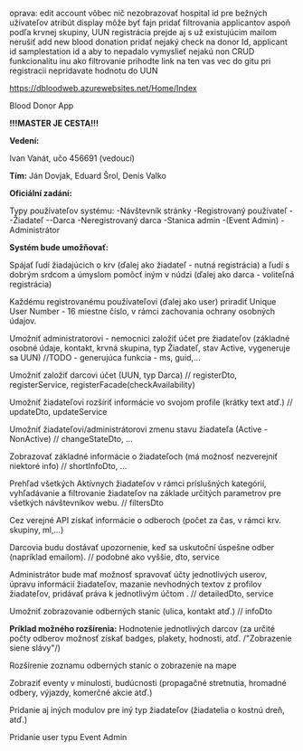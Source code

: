 oprava:
edit account vôbec nič
nezobrazovať hospital id pre bežných užívateľov
atribút display môže byť fajn
pridať filtrovania applicantov aspoň podľa krvnej skupiny, UUN
registrácia prejde aj s už existujúcim mailom
nerušiť add new blood donation
pridať nejaký check na donor Id, applicant id samplestation id a aby to nepadalo
vymyslieť nejakú non CRUD funkcionalitu inu ako filtrovanie
prihodte link na ten vas vec do gitu
pri registracii nepridavate hodnotu do UUN

https://dbloodweb.azurewebsites.net/Home/Index

Blood Donor App

**!!!MASTER JE CESTA!!!**

**Vedení:**

Ivan Vanát, učo 456691 (vedoucí) 

**Tím:**
Ján Dovjak, Eduard Šrol, Denis Valko


**Oficiální zadání:**

Typy používateľov systému:
	-Návštevník stránky
	-Registrovaný používateľ
		--Žiadateľ
		--Darca
	-Neregistrovaný darca
	-Stanica admin
	-(Event Admin)
	-Administrátor

**Systém bude umožňovať:**

Spájať ľudí žiadajúcich o krv (ďalej ako žiadateľ - nutná registrácia) a ľudí s dobrým srdcom a úmyslom pomôcť iným v núdzi (ďalej ako darca - voliteľná registrácia)

Každému registrovanému používateľovi (ďalej ako user) priradiť Unique User Number - 16 miestne číslo, v rámci zachovania ochrany osobných údajov.

Umožniť administratorovi - nemocnici založiť účet pre žiadateľov (základné osobné údaje, kontakt, krvná skupina, typ Žiadateľ, stav Active, vygeneruje sa UUN)
//TODO - generujúca funkcia - ms, guid,...

Umožniť založiť darcovi účet (UUN, typ Darca)
// registerDto, registerService, registerFacade(checkAvailability)

Umožniť žiadateľovi rozšíriť informácie vo svojom profile (krátky text atď.)
// updateDto, updateService 

Umožniť žiadateľovi/administrátorovi zmenu stavu žiadateľa (Active - NonActive)
// changeStateDto, ...

Zobrazovať základné informácie o žiadateľoch (má možnosť nezverejniť niektoré info)
// shortInfoDto, ...

Prehľad všetkých Aktívnych žiadateľov v rámci príslušných kategórií, vyhľadávanie a filtrovanie žiadateľov na základe určitých parametrov pre všetkých návštevníkov webu.
// filtersDto

Cez verejné API získať informácie o odberoch (počet za čas, v rámci krv. skupiny, ml,...)

Darcovia budu dostávať upozornenie, keď sa uskutoční úspešne odber (napríklad emailom).
// podobné ako vyššie, dto, service

Administrátor bude mať možnosť spravovať účty jednotlivých userov, úpravu informácií žiadateľov, mazanie nevhodných textov z profilov žiadateľov, pridávať práva k jednotlivým účtom .
// detailedDto, service

Umožniť zobrazovanie odberných staníc (ulica, kontakt atď.)
// infoDto

**Príklad možného rozšírenia:**
Hodnotenie jednotlivých darcov (za určité počty odberov možnosť získať badges, plakety, hodnosti, atď. /"Zobrazenie siene slávy"/)

Rozšírenie zoznamu odberných staníc o zobrazenie na mape

Zobraziť eventy v minulosti, budúcnosti (propagačné stretnutia, hromadné odbery, výjazdy, komerčné akcie atď.)

Pridanie aj iných modulov pre iný typ žiadateľov (žiadatelia o kostnú dreň, atď.)

Pridanie user typu Event Admin
